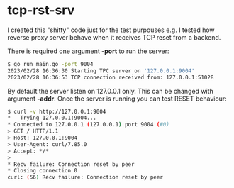 # tcp-rst-srv

I created this "shitty" code just for the test purpouses
e.g. I tested how reverse proxy server behave when it receives
TCP reset from a backend.

There is required one argument **-port** to run the server:

```sh
$ go run main.go -port 9004
2023/02/28 16:36:30 Starting TPC server on '127.0.0.1:9004'
2023/02/28 16:36:53 TCP connection received from: 127.0.0.1:51028
```

By default the server listen on 127.0.0.1 only.
This can be changed with argument **-addr**.
Once the server is running you can test RESET behaviour:

```sh
$ curl -v http://127.0.0.1:9004
*   Trying 127.0.0.1:9004...
* Connected to 127.0.0.1 (127.0.0.1) port 9004 (#0)
> GET / HTTP/1.1
> Host: 127.0.0.1:9004
> User-Agent: curl/7.85.0
> Accept: */*
>
* Recv failure: Connection reset by peer
* Closing connection 0
curl: (56) Recv failure: Connection reset by peer
```

